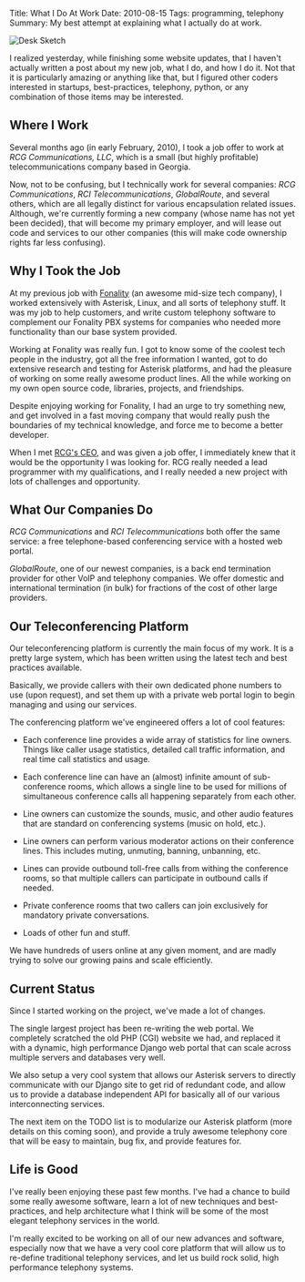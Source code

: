 Title: What I Do At Work
Date: 2010-08-15
Tags: programming, telephony
Summary:
    My best attempt at explaining what I actually do at work.


![Desk Sketch][]


I realized yesterday, while finishing some website updates, that I haven't
actually written a post about my new job, what I do, and how I do it.
Not that it is particularly amazing or anything like that, but I figured other
coders interested in startups, best-practices, telephony, python, or any
combination of those items may be interested.


## Where I Work

Several months ago (in early February, 2010), I took a job offer to work at
*RCG Communications, LLC*, which is a small (but highly profitable)
telecommunications company based in Georgia.

Now, not to be confusing, but I technically work for several companies:
*RCG Communications*, *RCI Telecommunications*, *GlobalRoute*, and several
others, which are all legally distinct for various encapsulation related
issues.  Although, we're currently forming a new company (whose name has not
yet been decided), that will become my primary employer, and will lease out
code and services to our other companies (this will make code ownership rights
far less confusing).


## Why I Took the Job

At my previous job with [Fonality][] (an awesome mid-size tech company), I
worked extensively with Asterisk, Linux, and all sorts of telephony stuff.  It
was my job to help customers, and write custom telephony software to complement
our Fonality PBX systems for companies who needed more functionality than our
base system provided.

Working at Fonality was really fun.  I got to know some of the coolest tech
people in the industry, got all the free information I wanted, got to do
extensive research and testing for Asterisk platforms, and had the pleasure of
working on some really awesome product lines.  All the while working on my own
open source code, libraries, projects, and friendships.

Despite enjoying working for Fonality, I had an urge to try something new, and
get involved in a fast moving company that would really push the boundaries of
my technical knowledge, and force me to become a better developer.

When I met [RCG's CEO][], and was given a job offer, I immediately knew that it
would be the opportunity I was looking for.  RCG really needed a lead
programmer with my qualifications, and I really needed a new project with lots
of challenges and opportunity.


## What Our Companies Do

*RCG Communications* and *RCI Telecommunications* both offer the same service:
a free telephone-based conferencing service with a hosted web portal.

*GlobalRoute*, one of our newest companies, is a back end termination provider
for other VoIP and telephony companies.  We offer domestic and international
termination (in bulk) for fractions of the cost of other large providers.


## Our Teleconferencing Platform

Our teleconferencing platform is currently the main focus of my work.  It is a
pretty large system, which has been written using the latest tech and best
practices available.

Basically, we provide callers with their own dedicated phone numbers to use
(upon request), and set them up with a private web portal login to begin
managing and using our services.

The conferencing platform we've engineered offers a lot of cool features:

-   Each conference line provides a wide array of statistics for line owners.
    Things like caller usage statistics, detailed call traffic information, and
    real time call statistics and usage.

-   Each conference line can have an (almost) infinite amount of sub-conference
    rooms, which allows a single line to be used for millions of simultaneous
    conference calls all happening separately from each other.

-   Line owners can customize the sounds, music, and other audio features that
    are standard on conferencing systems (music on hold, etc.).

-   Line owners can perform various moderator actions on their conference
    lines.  This includes muting, unmuting, banning, unbanning, etc.

-   Lines can provide outbound toll-free calls from withing the conference
    rooms, so that multiple callers can participate in outbound calls if
    needed.

-   Private conference rooms that two callers can join exclusively for
    mandatory private conversations.

-   Loads of other fun and stuff.

We have hundreds of users online at any given moment, and are madly trying to
solve our growing pains and scale efficiently.


## Current Status

Since I started working on the project, we've made a lot of changes.

The single largest project has been re-writing the web portal.  We completely
scratched the old PHP (CGI) website we had, and replaced it with a dynamic,
high performance Django web portal that can scale across multiple servers and
databases very well.

We also setup a very cool system that allows our Asterisk servers to directly
communicate with our Django site to get rid of redundant code, and allow us to
provide a database independent API for basically all of our various
interconnecting services.

The next item on the TODO list is to modularize our Asterisk platform (more
details on this coming soon), and provide a truly awesome telephony core that
will be easy to maintain, bug fix, and provide features for.


## Life is Good

I've really been enjoying these past few months.  I've had a chance to build
some really awesome software, learn a lot of new techniques and best-practices,
and help architecture what I think will be some of the most elegant telephony
services in the world.

I'm really excited to be working on all of our new advances and software,
especially now that we have a very cool core platform that will allow us to
re-define traditional telephony services, and let us build rock solid, high
performance telephony systems.


  [Desk Sketch]: {filename}/images/2010/desk-sketch.png "Desk Sketch"
  [Fonality]: http://www.fonality.com/ "Fonality"
  [RCG's CEO]: http://www.chrisbrunner.com/ "Chris Brunner"
